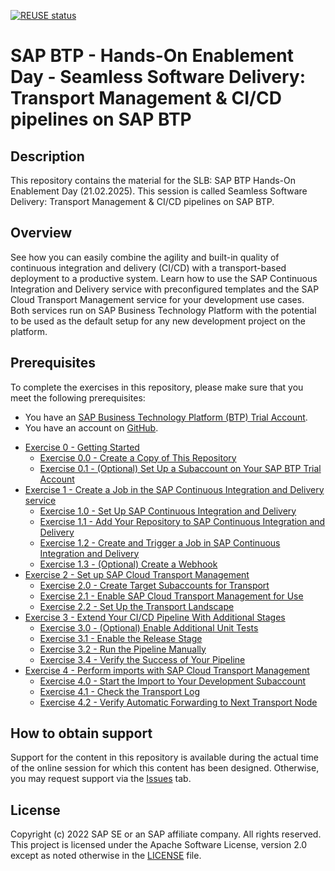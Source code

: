 [![REUSE status](https://api.reuse.software/badge/github.com/SAP-samples/teched2022-XP280)](https://api.reuse.software/info/github.com/SAP-samples/teched2022-XP280)

# SAP BTP - Hands-On Enablement Day - Seamless Software Delivery: Transport Management & CI/CD pipelines on SAP BTP

## Description

This repository contains the material for the SLB: SAP BTP  Hands-On Enablement Day (21.02.2025). This session is called Seamless Software Delivery: Transport Management & CI/CD pipelines on SAP BTP.

## Overview

See how you can easily combine the agility and built-in quality of continuous integration and
delivery (CI/CD) with a transport-based deployment to a productive system. Learn how to use the SAP
Continuous Integration and Delivery service with preconfigured templates and the SAP Cloud Transport
Management service for your development use cases. Both services run on SAP Business Technology
Platform with the potential to be used as the default setup for any new development project on the
platform.

## Prerequisites

To complete the exercises in this repository, please make sure that you meet the following prerequisites:

* You have an [SAP Business Technology Platform (BTP) Trial Account](https://developers.sap.com/tutorials/hcp-create-trial-account.html).
* You have an account on [GitHub](https://github.com/signup).

- [Exercise 0 - Getting Started](./ex0#exercise-0---getting-started)
    - [Exercise 0.0 - Create a Copy of This Repository](./ex0#exercise-00---create-a-copy-of-this-repository)
    - [Exercise 0.1 - (Optional) Set Up a Subaccount on Your SAP BTP Trial Account](./ex0#exercise-01---optional-set-up-a-subaccount-on-your-sap-btp-trial-account)
- [Exercise 1 - Create a Job in the SAP Continuous Integration and Delivery service](./ex1#exercise-1---create-a-job-in-the-sap-continuous-integration-and-delivery-service)
    - [Exercise 1.0 - Set Up SAP Continuous Integration and Delivery](./ex1#exercise-10---set-up-sap-continuous-integration-and-delivery)
    - [Exercise 1.1 - Add Your Repository to SAP Continuous Integration and Delivery](./ex1#exercise-11-add-your-repository-to-sap-continuous-integration-and-delivery)
    - [Exercise 1.2 - Create and Trigger a Job in SAP Continuous Integration and Delivery](./ex1#exercise-12-create-and-trigger-a-job-in-sap-continuous-integration-and-delivery)
    - [Exercise 1.3 - (Optional) Create a Webhook](./ex1#exercise-13-optional-create-a-webhook)
- [Exercise 2 - Set up SAP Cloud Transport Management](./ex2#exercise-2---set-up-sap-cloud-transport-management)
    - [Exercise 2.0 - Create Target Subaccounts for Transport](./ex2#exercise-20---create-target-subaccounts-for-transport)
    - [Exercise 2.1 - Enable SAP Cloud Transport Management for Use](./ex2#exercise-21---enable-sap-cloud-transport-management-for-use)
    - [Exercise 2.2 - Set Up the Transport Landscape](./ex2#exercise-22---set-up-the-transport-landscape)
- [Exercise 3 - Extend Your CI/CD Pipeline With Additional Stages](./ex3#exercise-3---extend-your-cicd-pipeline-with-additional-stages)
    - [Exercise 3.0 - (Optional) Enable Additional Unit Tests](./ex3#exercise-30---optional-enable-additional-unit-tests)
    - [Exercise 3.1 - Enable the Release Stage](./ex3#exercise-31---enable-the-release-stage)
    - [Exercise 3.2 - Run the Pipeline Manually](./ex3#exercise-32---run-the-pipeline-manually)
    - [Exercise 3.4 - Verify the Success of Your Pipeline](./ex3#exercise-34---verify-the-success-of-your-pipeline)
- [Exercise 4 - Perform imports with SAP Cloud Transport Management](./ex4#exercise-4---perform-imports-with-sap-cloud-transport-management)
    - [Exercise 4.0 - Start the Import to Your Development Subaccount](./ex4#exercise-40---start-import-into-development-subaccount)
    - [Exercise 4.1 - Check the Transport Log](./ex4#exercise-41---check-the-transport-log)
    - [Exercise 4.2 - Verify Automatic Forwarding to Next Transport Node](./ex4#exercise-42---verify-automatic-forwarding-to-next-transport-node)

## How to obtain support

Support for the content in this repository is available during the actual time of the online session for which this content has been designed. Otherwise, you may request support via the [Issues](../../issues) tab.

## License

Copyright (c) 2022 SAP SE or an SAP affiliate company. All rights reserved. This project is licensed under the Apache Software License, version 2.0 except as noted otherwise in the [LICENSE](LICENSES/Apache-2.0.txt) file.

